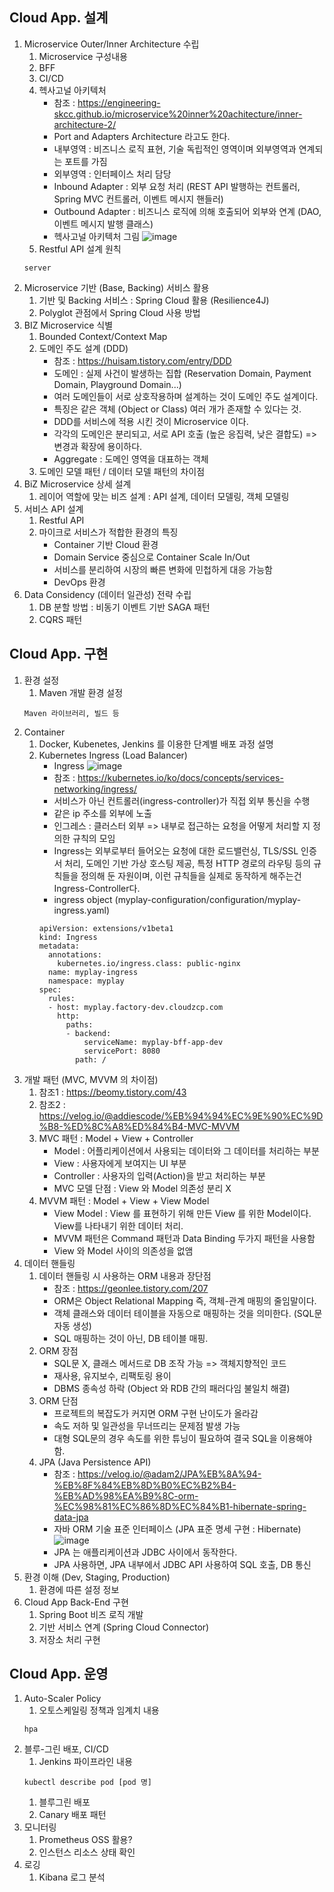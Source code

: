 ## Cloud App. 설계    
1. Microservice Outer/Inner Architecture 수립
    1. Microservice 구성내용
    2. BFF
    3. CI/CD
    4. 헥사고널 아키텍처
        - 참조 : https://engineering-skcc.github.io/microservice%20inner%20achitecture/inner-architecture-2/
        - Port and Adapters Architecture 라고도 한다.
        - 내부영역 : 비즈니스 로직 표현, 기술 독립적인 영역이며 외부영역과 연계되는 포트를 가짐
        - 외부영역 : 인터페이스 처리 담당
        - Inbound Adapter : 외부 요청 처리 (REST API 발행하는 컨트롤러, Spring MVC 컨트롤러, 이벤트 메시지 핸들러)
        - Outbound Adapter : 비즈니스 로직에 의해 호출되어 외부와 연계 (DAO, 이벤트 메시지 발행 클래스)
        * 헥사고널 아키텍처 그림
     ![image](https://user-images.githubusercontent.com/66579939/126024705-9a1d3025-937a-4809-b706-4a1b3bfb8d71.png)
    6. Restful API 설계 원칙
    ```
    server
    ```
 1. Microservice 기반 (Base, Backing) 서비스 활용
    1. 기반 및 Backing 서비스 : Spring Cloud 활용 (Resilience4J) 
    2. Polyglot 관점에서 Spring Cloud 사용 방법
 1. BIZ Microservice 식별
    1. Bounded Context/Context Map
    2. 도메인 주도 설계 (DDD)
        - 참조 : https://huisam.tistory.com/entry/DDD
        - 도메인 : 실제 사건이 발생하는 집합 (Reservation Domain, Payment Domain, Playground Domain...)
        - 여러 도메인들이 서로 상호작용하며 설계하는 것이 도메인 주도 설계이다.
        - 특징은 같은 객체 (Object or Class) 여러 개가 존재할 수 있다는 것.
        - DDD를 서비스에 적용 시킨 것이 Microservice 이다.
        - 각각의 도메인은 분리되고, 서로 API 호출 (높은 응집력, 낮은 결합도) => 변경과 확장에 용이하다.
        - Aggregate : 도메인 영역을 대표하는 객체
    4. 도메인 모델 패턴 / 데이터 모델 패턴의 차이점
 1. BiZ Microservice 상세 설계
    1. 레이어 역할에 맞는 비즈 설계 : API 설계, 데이터 모델링, 객체 모델링
 1. 서비스 API 설계
    1. Restful API
    2. 마이크로 서비스가 적합한 환경의 특징
        - Container 기반 Cloud 환경
        - Domain Service 중심으로 Container Scale In/Out 
        - 서비스를 분리하여 시장의 빠른 변화에 민첩하게 대응 가능함
        - DevOps 환경
 1. Data Considency (데이터 일관성) 전략 수립
    1. DB 분할 방법 : 비동기 이벤트 기반 SAGA 패턴
    2. CQRS 패턴

## Cloud App. 구현    
1. 환경 설정
    1. Maven 개발 환경 설정
    ```
    Maven 라이브러리, 빌드 등
    ```
1. Container
    1. Docker, Kubenetes, Jenkins 를 이용한 단계별 배포 과정 설명
    2. Kubernetes Ingress (Load Balancer)
        * Ingress 
        ![image](https://user-images.githubusercontent.com/66579939/126025444-73f1119a-b7e0-4133-a929-6ad740fd6e62.png)
        - 참조 : https://kubernetes.io/ko/docs/concepts/services-networking/ingress/
        - 서비스가 아닌 컨트롤러(ingress-controller)가 직접 외부 통신을 수행
        - 같은 ip 주소를 외부에 노출
        - 인그레스 : 클러스터 외부 => 내부로 접근하는 요청을 어떻게 처리할 지 정의한 규칙의 모임
        - Ingress는 외부로부터 들어오는 요청에 대한 로드밸런싱, TLS/SSL 인증서 처리, 도메인 기반 가상 호스팅 제공, 특정 HTTP 경로의 라우팅 등의 규칙들을 정의해 둔 자원이며, 이런 규칙들을 실제로 동작하게 해주는건 Ingress-Controller다. 
        * ingress object (myplay-configuration/configuration/myplay-ingress.yaml)
        ```
        apiVersion: extensions/v1beta1
        kind: Ingress
        metadata:
          annotations:
            kubernetes.io/ingress.class: public-nginx
          name: myplay-ingress
          namespace: myplay
        spec:
          rules:
          - host: myplay.factory-dev.cloudzcp.com
            http:
              paths:
              - backend:
                  serviceName: myplay-bff-app-dev
                  servicePort: 8080
                path: /
        ```
1. 개발 패턴 (MVC, MVVM 의 차이점)
    1. 참조1 : https://beomy.tistory.com/43
    2. 참조2 : https://velog.io/@addiescode/%EB%94%94%EC%9E%90%EC%9D%B8-%ED%8C%A8%ED%84%B4-MVC-MVVM
    3. MVC 패턴 : Model + View + Controller
        - Model : 어플리케이션에서 사용되는 데이터와 그 데이터를 처리하는 부분
        - View : 사용자에게 보여지는 UI 부분
        - Controller : 사용자의 입력(Action)을 받고 처리하는 부분
        - MVC 모델 단점 : View 와 Model 의존성 분리 X
    4. MVVM 패턴 : Model + View + View Model
        - View Model : View 를 표현하기 위해 만든 View 를 위한 Model이다. View를 나타내기 위한 데이터 처리.
        - MVVM 패턴은 Command 패턴과 Data Binding 두가지 패턴을 사용함
        - View 와 Model 사이의 의존성을 없앰
3. 데이터 핸들링
    1. 데이터 핸들링 시 사용하는 ORM 내용과 장단점
        - 참조 : https://geonlee.tistory.com/207
        - ORM은 Object Relational Mapping 즉, 객체-관계 매핑의 줄임말이다.
        - 객체 클래스와 데이터 테이블을 자동으로 매핑하는 것을 의미한다. (SQL문 자동 생성)
        - SQL 매핑하는 것이 아닌, DB 테이블 매핑.
    2. ORM 장점
        - SQL문 X, 클래스 메서드로 DB 조작 가능 => 객체지향적인 코드
        - 재사용, 유지보수, 리팩토링 용이
        - DBMS 종속성 하락 (Object 와 RDB 간의 패러다임 불일치 해결)
    3. ORM 단점
        - 프로젝트의 복잡도가 커지면 ORM 구현 난이도가 올라감
        - 속도 저하 및 일관성을 무너뜨리는 문제점 발생 가능
        - 대형 SQL문의 경우 속도를 위한 튜닝이 필요하여 결국 SQL을 이용해야 함.
    4. JPA (Java Persistence API)
        - 참조 : https://velog.io/@adam2/JPA%EB%8A%94-%EB%8F%84%EB%8D%B0%EC%B2%B4-%EB%AD%98%EA%B9%8C-orm-%EC%98%81%EC%86%8D%EC%84%B1-hibernate-spring-data-jpa
        - 자바 ORM 기술 표준 인터페이스 (JPA 표준 명세 구현 : Hibernate)
        ![image](https://user-images.githubusercontent.com/66579939/126027734-6c0be30b-326e-44ce-9eeb-437c6e28252f.png)
        - JPA 는 애플리케이션과 JDBC 사이에서 동작한다.
        - JPA 사용하면, JPA 내부에서 JDBC API 사용하여 SQL 호출, DB 통신
4. 환경 이해 (Dev, Staging, Production)
    1. 환경에 따른 설정 정보
5. Cloud App Back-End 구현
    1. Spring Boot 비즈 로직 개발
    2. 기반 서비스 연계 (Spring Cloud Connector)
    3. 저장소 처리 구현
    
## Cloud App. 운영
1. Auto-Scaler Policy
    1. 오토스케일링 정책과 임계치 내용
    ```
    hpa
    ```
1. 블루-그린 배포, CI/CD
    1. Jenkins 파이프라인 내용
    ```
    kubectl describe pod [pod 명]   
    ```  
    1. 블루그린 배포
    2. Canary 배포 패턴
1. 모니터링
    1. Prometheus OSS 활용?
    2. 인스턴스 리소스 상태 확인
1. 로깅
    1. Kibana 로그 분석
